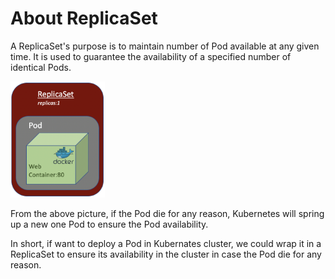 # About ReplicaSet
A ReplicaSet's purpose is to maintain number of Pod available at any given time. It is used to guarantee the availability of a specified number of identical Pods.

<img src="images/replica-set.png" alt="" width="30%"/>

From the above picture, if the Pod die for any reason, Kubernetes will spring up a new one Pod to ensure the Pod availability.

In short, if want to deploy a Pod in Kubernates cluster, we could wrap it in a ReplicaSet to ensure its availability in the cluster in case the Pod die for any reason.
